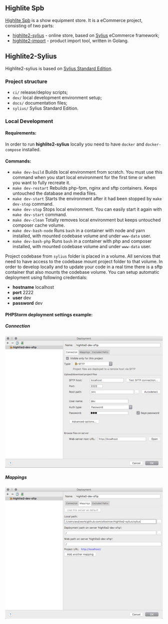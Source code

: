 ## Highlite Spb

[Highlite Spb](http://highlite-spb.ru) is a show equipment store. It is a eCommerce project, consisting of two parts:
- [highlite2-sylius](https://github.com/oliosinter/highlite2-sylius) - online store, based on [Sylius](https://sylius.com) eCommerce framework;
- [highlite2-import](https://github.com/oliosinter/highlite2-import) - product import tool, written in Golang. 

## Highlite2-Sylius
Highlite2-sylius is based on [Sylius Standard Edition](https://github.com/Sylius/Sylius-Standard).

### Project structure
- `ci/` release/deploy scripts;
- `dev/` local development environment setup;
- `docs/` documentation files;
- `sylius/` Sylius Standard Edition.

### Local Development

#### Requirements:
In order to run **highlite2-sylius** locally you need to have `docker` and `docker-compose` installed. 

#### Commands:
- `make dev-build` Builds local environment from scratch. You must use this command when you start local environment for the first time or when you want to fully recreate it.
- `make dev-restart` Rebuilds php-fpm, nginx and sftp containers. Keeps untouched the database and media files.
- `make dev-start` Starts the environment after it had been stopped by `make dev-stop` command.
- `make dev-stop` Stops local environment. You can easily start it again with `make dev-start` command.
- `make dev-clean` Totally removes local environment but keeps untouched composer cache volume.
- `make dev-bash-node` Runs `bash` in a container with node and yarn installed, with mounted codebase volume and under `www-data` user.
- `make dev-bash-php` Runs `bash` in a container with php and composer installed, with mounted codebase volume and under `www-data` user.

Project codebase from `sylius` folder is placed in a volume. All services that need to have access to the codebase mount project folder to that volume.
In order to develop locally and to update your code in a real time there is a sftp container that also mounts the codebase volume. You can setup
automatic deployment using following credentials:
- **hostname** localhost
- **port** 2222
- **user** dev
- **password** dev

#### PHPStorm deployment settings example:
##### Connection
![Deployment connection settings](docs/phpstorm-deployment-settings-example-connection.jpg "Connection settings")
##### Mappings
![Deployment mappings settings](docs/phpstorm-deployment-settings-example-mappings.jpg "Mappings settings")